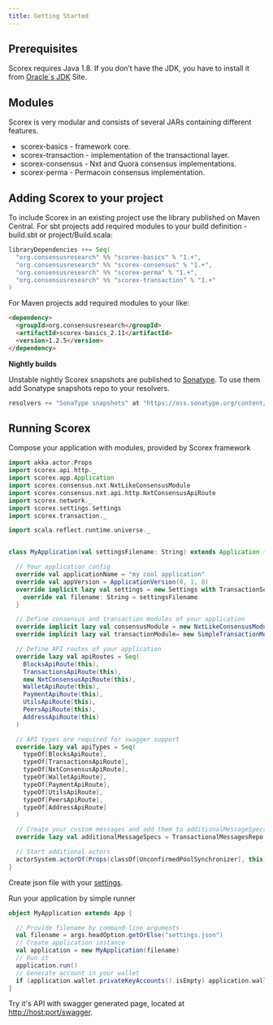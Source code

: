 ```yaml
---
title: Getting Started
---
```


## Prerequisites

Scorex requires Java 1.8. If you don’t have the JDK, you have to install it from [Oracle`s JDK](http://www.oracle.com/technetwork/java/javase/downloads/index.html) Site.

## Modules
Scorex is very modular and consists of several JARs containing different features.
* scorex-basics - framework core.
* scorex-transaction - implementation of the transactional layer.
* scorex-consensus - Nxt and Quora consensus implementations.
* scorex-perma - Permacoin consensus implementation.

## Adding Scorex to your project

To include Scorex in an existing project use the library published on Maven Central. For sbt projects add required modules to your build definition - build.sbt or project/Build.scala:

```scala
libraryDependencies ++= Seq(
  "org.consensusresearch" %% "scorex-basics" % "1.+",
  "org.consensusresearch" %% "scorex-consensus" % "1.+",
  "org.consensusresearch" %% "scorex-perma" % "1.+",
  "org.consensusresearch" %% "scorex-transaction" % "1.+"
)
```

For Maven projects add required modules to your <dependencies> like:

```html
<dependency>
  <groupId>org.consensusresearch</groupId>
  <artifactId>scorex-basics_2.11</artifactId>
  <version>1.2.5</version>
</dependency>
```

**Nightly builds**

Unstable nightly Scorex snapshots are published to [Sonatype](https://oss.sonatype.org/content/repositories/snapshots/org/consensusresearch/). To use them add Sonatype snapshots repo to your resolvers.

```scala
resolvers += "SonaType snapshots" at "https://oss.sonatype.org/content/repositories/snapshots"
```

## Running Scorex

Compose your application with modules, provided by Scorex framework

```scala
import akka.actor.Props
import scorex.api.http._
import scorex.app.Application
import scorex.consensus.nxt.NxtLikeConsensusModule
import scorex.consensus.nxt.api.http.NxtConsensusApiRoute
import scorex.network._
import scorex.settings.Settings
import scorex.transaction._

import scala.reflect.runtime.universe._


class MyApplication(val settingsFilename: String) extends Application {

  // Your application config
  override val applicationName = "my cool application"
  override val appVersion = ApplicationVersion(0, 1, 0)
  override implicit lazy val settings = new Settings with TransactionSettings {
    override val filename: String = settingsFilename
  }

  // Define consensus and transaction modules of your application
  override implicit lazy val consensusModule = new NxtLikeConsensusModule()
  override implicit lazy val transactionModule= new SimpleTransactionModule()(settings, this)

  // Define API routes of your application
  override lazy val apiRoutes = Seq(
    BlocksApiRoute(this),
    TransactionsApiRoute(this),
    new NxtConsensusApiRoute(this),
    WalletApiRoute(this),
    PaymentApiRoute(this),
    UtilsApiRoute(this),
    PeersApiRoute(this),
    AddressApiRoute(this)
  )

  // API types are required for swagger support
  override lazy val apiTypes = Seq(
    typeOf[BlocksApiRoute],
    typeOf[TransactionsApiRoute],
    typeOf[NxtConsensusApiRoute],
    typeOf[WalletApiRoute],
    typeOf[PaymentApiRoute],
    typeOf[UtilsApiRoute],
    typeOf[PeersApiRoute],
    typeOf[AddressApiRoute]
  )

  // Create your custom messages and add them to additionalMessageSpecs
  override lazy val additionalMessageSpecs = TransactionalMessagesRepo.specs

  // Start additional actors
  actorSystem.actorOf(Props(classOf[UnconfirmedPoolSynchronizer], this))
}
```

Create json file with your [settings](/docs/settings/).

Run your application by simple runner

```scala
object MyApplication extends App {

  // Provide filename by command-line arguments
  val filename = args.headOption.getOrElse("settings.json")
  // Create application instance
  val application = new MyApplication(filename)
  // Run it
  application.run()
  // Generate account in your wallet
  if (application.wallet.privateKeyAccounts().isEmpty) application.wallet.generateNewAccounts(1)
}
```

Try it's API with swagger generated page, located at [http://host:port/swagger](http://host:port/swagger).
